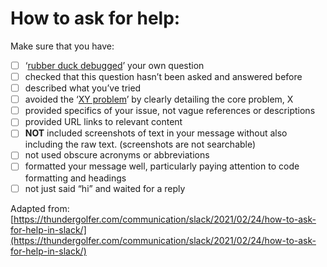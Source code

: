 # How to ask for help:

Make sure that you have:

* [ ]  ‘[rubber duck debugged](https://en.wikipedia.org/wiki/Rubber_duck_debugging)’ your own question
* [ ]  checked that this question hasn’t been asked and answered before
* [ ]  described what you’ve tried
* [ ]  avoided the ‘[XY problem](https://xyproblem.info/)’ by clearly detailing the core problem, X
* [ ]  provided specifics of your issue, not vague references or descriptions
* [ ]  provided URL links to relevant content
* [ ]  **NOT** included screenshots of text in your message without also including the raw text. (screenshots are not searchable)
* [ ]  not used obscure acronyms or abbreviations
* [ ]  formatted your message well, particularly paying attention to code formatting and headings
* [ ]  not just said “hi” and waited for a reply

Adapted from: [https://thundergolfer.com/communication/slack/2021/02/24/how-to-ask-for-help-in-slack/](https://thundergolfer.com/communication/slack/2021/02/24/how-to-ask-for-help-in-slack/)
